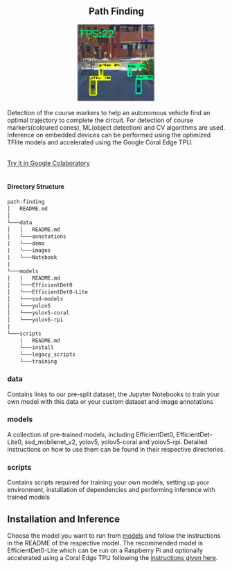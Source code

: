 ## <div align="center">Path Finding</div>
<p align="center">
  <img src="data/demo/landmark_detection.png" alt="cone detection image" width=180/>
</p>
Detection of the course markers to help an autonomous vehicle find an optimal trajectory to complete the circuit. For detection of course markers(coloured cones), ML(object detection) and CV algorithms are used. Inference on embedded devices can be performed using the optimized TFlite models and accelerated using the Google Coral Edge TPU.<br><br>

[Try it in Google Colaboratory](data/Notebook/OSAVC_Path_Finding.ipynb)<br><br>

#### Directory Structure
```
path-finding
│   README.md    
│
└───data
│   │   README.md  
│   └───annotations
|   └───demo
|   └───images
|   └───Notebook
|
└───models
|   |   README.md
│   └───EfficientDet0
│   └───EfficientDet0-Lite
│   └───ssd-models
│   └───yolov5
│   └───yolov5-coral
│   └───yolov5-rpi
|      
└───scripts
    |   README.md
    └───install
    └───legacy_scripts
    └───training

```
### data
Contains links to our pre-split dataset, the Jupyter Notebooks to train your own model with this data or your custom dataset and image annotations 

### models
A collection of pre-trained models, including EfficientDet0, EfficientDet-Lite0, ssd_mobilenet_v2, yolov5, yolov5-coral and yolov5-rpi. Detailed instructions on how to use them can be found in their respective directories.

### scripts
Contains scripts required for training your own models, setting up your environment, installation of dependencies and performing inference with trained models

## Installation and Inference
Choose the model you want to run from [models](models) and follow the instructions in the README of the respective model. The recommended model is EfficientDet0-Lite which can be run on a Raspberry Pi and optionally accelerated using a Coral Edge TPU following the [instructions given here](models/EfficientDet0-Lite/). 